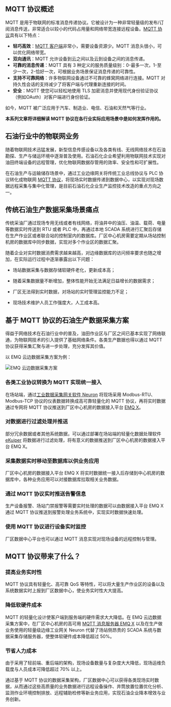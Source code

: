 ## MQTT 协议概述

MQTT 是用于物联网的标准消息传递协议。它被设计为一种非常轻量级的发布/订阅消息传送，非常适合以较小的代码占用量和网络带宽连接远程设备。[MQTT 协议](https://www.emqx.com/zh/mqtt)具有以下特点：

- **轻巧高效**：[MQTT 客户端](https://www.emqx.com/zh/blog/introduction-to-the-commonly-used-mqtt-client-library)非常小，需要设备资源少。MQTT 消息头很小，可以优化网络带宽。
- **双向通讯**：MQTT 允许设备到云之间以及云到设备之间的消息传递。
- **可靠的消息传递**：MQTT 具有 3 种定义的服务质量级别：0-最多一次，1-至少一次，2-恰好一次，可根据业务场景保证消息传递的可靠性。
- **支持不可靠网络**：许多物联网设备通过不可靠的蜂窝网络进行连接。MQTT 对持久性会话的支持减少了将客户端与代理重新连接的时间。
- **安全**：MQTT 使您可以轻松地使用 TLS 加密消息并使用现代身份验证协议（例如OAuth）对客户端进行身份验证。

如今，MQTT 被广泛应用于汽车、制造业、电信、石油和天然气等行业。

**本系列文章将详细解读 MQTT 协议在各行业实际应用场景中是如何发挥作用的。**



## 石油行业中的物联网业务

随着物联网技术迅猛发展，新型信息传感设备以及各类有线、无线网络技术在石油勘探、生产与储运环境中逐渐普及使用。石油石化企业希望利用物联网技术实现对油田终端设备的远程管理，优化物联网数据存管用的效率、安全性和可扩展性。

在石油生产与运输储存场景中，通过工业边缘网关将传统工业总线协议与 PLC 协议转化成物联网 [MQTT 协议](https://www.emqx.com/zh/mqtt)，将现场实时数据传递到数据中心，以实现对现场数据远程采集与集中化管理，是目前石油石化企业生产监控技术改造的重点方向之一。



## 传统石油生产数据采集场景痛点

传统采油厂通过现场专用无线或者有线网络，将油井中的油压、油温、载荷、电量等数据实时传送到 RTU 或者 PLC 中，再通过本地 SCADA 系统进行汇聚后存储在生产作业区或者联合站的控制室内的数据库。厂区中心机房需要定期从场站控制机房的数据库中同步数据，实现对多个作业区的数据汇聚。

随着企业对实时数据消费需求越来越高，对边缘数据库的访问频率要求也随之增加，在实际运行过程中逐渐暴露出以下问题：

- 场站数据采集与数据存储软硬件老化，更新成本高；

- 随着采集数据量不断增加，整体性能开始无法满足日益增长的数据需求；

- 厂区无法得到实时数据，对场站的实时管理监控能力不足；

- 现场技术维护人员工作强度大，人工成本高。

  

## 基于 MQTT 协议的石油生产数据采集方案

得益于网络技术在石油行业中的普及，油田作业区与厂区之间已基本实现了网络联通，为物联网技术的引入提供了基础网络条件。各类生产数据也得以通过 MQTT 协议获得采集汇聚与进一步处理，充分发挥其价值。

以 EMQ 云边数据采集方案为例：

![EMQ 云边数据采集方案](https://static.emqx.net/images/fcf657e6997a958daecc2201ee42a6d0.png)


### 各类工业协议转换为 MQTT 实现统一接入

在场站端，通过[工业数据采集网关软件 Neuron](https://www.emqx.com/zh/products/neuron) 将现场采用 Modbus-RTU、Modbus-TCP 协议的仪表数据转换成高可靠轻量化的 MQTT 协议，再将实时数据通过专网将 MQTT 协议推送到厂区中心机房的数据接入平台 [EMQ X](https://www.emqx.com/zh/products/emqx)。

### 对数据进行过滤处理并推送

部分冗余数据或者其他系统数据，可以通过部署在场站端的轻量化数据处理软件 [eKuiper](https://github.com/lf-edge/ekuiper) 将数据进行过滤处理，将有意义的数据推送到厂区中心机房的数据接入平台 EMQ X。

### 采集数据实时移动至数据库以供业务应用

厂区中心机房的数据接入平台 EMQ X 将实时数据统一接入后存储到中心机房的数据库中，各种业务应用可以对接数据库拉取相关业务数据。

### 通过 MQTT 协议实时推送告警信息

生产设备报警、场站门禁报警等需要实时处理的数据可以由数据接入平台 EMQ X 通过 MQTT 协议推送到报警处理业务系统中，实现实时数据快速处理。

### 使用 MQTT 协议进行设备实时监控

厂区数据中心平台也可以通过 MQTT 消息实现对现场设备的远程控制与管理。



## MQTT 协议带来了什么？

### 提高业务实时性

MQTT 协议具有轻量化、高可靠 QoS 等特性，可以将大量生产作业区的设备以及系统数据实时上报到厂区数据中心，使业务实时性大大提高。

### 降低软硬件成本

MQTT 的轻量化设计使客户端到服务端的硬件需求大大降低。在 EMQ 云边数据采集方案中，在厂区中心机房的高可用 [MQTT 消息服务器 EMQ X](https://www.emqx.io/zh) 以及在生产做业务使用的轻量级边缘工业网关 Neuron 代替了场站侧昂贵的 SCADA 系统与数据采集存储服务器，使整体软硬件成本降低超过 50%。

### 节省人力成本

由于采用了轻前端、重后端的架构，现场设备数量与复杂度大大降低，现场运维负载度与人员成本可降低超过 70% 以上。

通过基于 MQTT 协议的数据采集架构，厂区数据中心可以获得各类现场实时数据，从而通过这些高质量的业务数据进行远程设备操作、井筒放置位置优化分析、监测作业环境控制排放、远程辅助检修等新业务应用，实现石油企业降本增效与业务创新。
